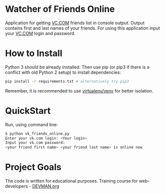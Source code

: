 # Watcher of Friends Online

Application for getting [VC.COM](https://vk.com) friends list in console output. Output contains first and last names of your friends.
For using this application input your [VC.COM](https://vk.com) login and password.

# How to Install

Python 3 should be already installed. Then use pip (or pip3 if there is a conflict with old Python 2 setup) to install dependencies:

```bash
pip install -r requirements.txt # alternatively try pip3
```

Remember, it is recommended to use [virtualenv/venv](https://devman.org/encyclopedia/pip/pip_virtualenv/) for better isolation.

# QuickStart

Run, using command line:
```bash
$ python vk_friends_online.py 
Enter your vk.com login: <Your login>
Input your vk.com password: 
<your friend first name> <your friend last name> is online now
```

# Project Goals

The code is written for educational purposes. Training course for web-developers - [DEVMAN.org](https://devman.org)
